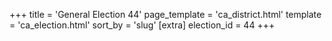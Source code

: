 +++
title = 'General Election 44'
page_template = 'ca_district.html'
template = 'ca_election.html'
sort_by = 'slug'
[extra]
election_id = 44
+++
